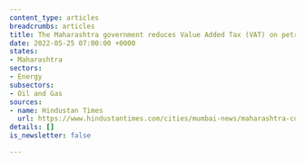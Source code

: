 ```yaml
---
content_type: articles
breadcrumbs: articles
title: The Maharashtra government reduces Value Added Tax (VAT) on petrol and diesel
date: 2022-05-25 07:00:00 +0000
states:
- Maharashtra
sectors:
- Energy
subsectors:
- Oil and Gas
sources:
- name: Hindustan Times
  url: https://www.hindustantimes.com/cities/mumbai-news/maharashtra-cuts-vat-on-petrol-and-diesel-prices-after-centre-slashes-excise-101653219987914.html
details: []
is_newsletter: false

---
```

